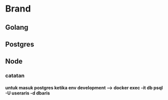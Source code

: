 # Brand 

## Golang
## Postgres
## Node

### catatan
#### untuk masuk postgres ketika env development --> docker exec -it db psql -U useraris -d dbaris 